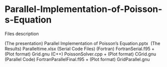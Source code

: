 # Parallel-Implementation-of-Poisson-s-Equation
Files description

(The presentation) Parallel Implementation of Poisson’s Equation.pptx  
(The Results) Paralleltime.xlsx
(Serial Code Files)
    (Fortran) FortranSerial.f95 + (Plot format) Grid.gnu
    (C++) PoissonSolver.cpp + (Plot format) CGrid.gnu
(Parallel Code) FortranParallelFinal.f95 + (Plot format) GridParallel.gnu

